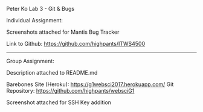 Peter Ko
Lab 3 - Git & Bugs

Individual Assignment:

Screenshots attached for Mantis Bug Tracker

Link to Github: https://github.com/highpants/ITWS4500


--------------------------------------------------------

Group Assignment:

Description attached to README.md

Barebones Site (Heroku): https://g1websci2017.herokuapp.com/
Git Repository: https://github.com/highpants/websciG1

Screenshot attached for SSH Key addition
